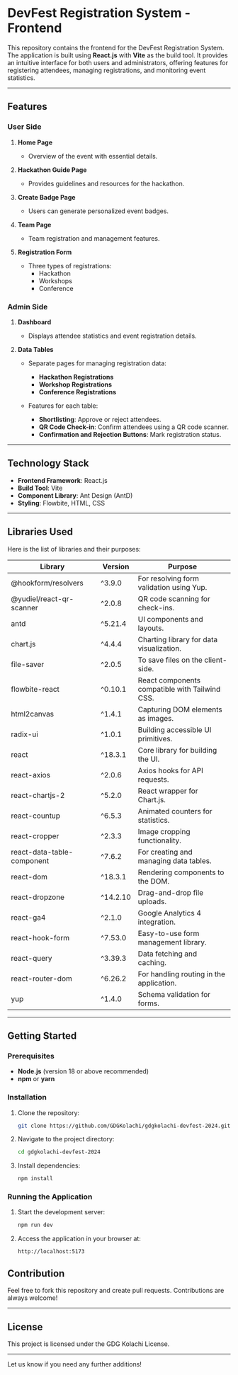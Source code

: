 # DevFest Registration System - Frontend  

This repository contains the frontend for the DevFest Registration System. The application is built using **React.js** with **Vite** as the build tool. It provides an intuitive interface for both users and administrators, offering features for registering attendees, managing registrations, and monitoring event statistics.  

---

## Features  

### User Side  
1. **Home Page**  
   - Overview of the event with essential details.  

2. **Hackathon Guide Page**  
   - Provides guidelines and resources for the hackathon.  

3. **Create Badge Page**  
   - Users can generate personalized event badges.  

4. **Team Page**  
   - Team registration and management features.  

5. **Registration Form**  
   - Three types of registrations:  
     - Hackathon  
     - Workshops  
     - Conference  

### Admin Side  
1. **Dashboard**  
   - Displays attendee statistics and event registration details.  

2. **Data Tables**  
   - Separate pages for managing registration data:  
     - **Hackathon Registrations**  
     - **Workshop Registrations**  
     - **Conference Registrations**  

   - Features for each table:  
     - **Shortlisting**: Approve or reject attendees.  
     - **QR Code Check-in**: Confirm attendees using a QR code scanner.  
     - **Confirmation and Rejection Buttons**: Mark registration status.  

---

## Technology Stack  

- **Frontend Framework**: React.js  
- **Build Tool**: Vite  
- **Component Library**: Ant Design (AntD)  
- **Styling**: Flowbite, HTML, CSS  

---

## Libraries Used  

Here is the list of libraries and their purposes:  

| Library                  | Version   | Purpose                                         |  
|--------------------------|-----------|-------------------------------------------------|  
| @hookform/resolvers      | ^3.9.0    | For resolving form validation using Yup.        |  
| @yudiel/react-qr-scanner | ^2.0.8    | QR code scanning for check-ins.                 |  
| antd                     | ^5.21.4   | UI components and layouts.                      |  
| chart.js                 | ^4.4.4    | Charting library for data visualization.        |  
| file-saver               | ^2.0.5    | To save files on the client-side.               |  
| flowbite-react           | ^0.10.1   | React components compatible with Tailwind CSS.  |  
| html2canvas              | ^1.4.1    | Capturing DOM elements as images.               |  
| radix-ui                 | ^1.0.1    | Building accessible UI primitives.              |  
| react                    | ^18.3.1   | Core library for building the UI.               |  
| react-axios              | ^2.0.6    | Axios hooks for API requests.                   |  
| react-chartjs-2          | ^5.2.0    | React wrapper for Chart.js.                     |  
| react-countup            | ^6.5.3    | Animated counters for statistics.               |  
| react-cropper            | ^2.3.3    | Image cropping functionality.                   |  
| react-data-table-component | ^7.6.2 | For creating and managing data tables.          |  
| react-dom                | ^18.3.1   | Rendering components to the DOM.                |  
| react-dropzone           | ^14.2.10  | Drag-and-drop file uploads.                     |  
| react-ga4                | ^2.1.0    | Google Analytics 4 integration.                 |  
| react-hook-form          | ^7.53.0   | Easy-to-use form management library.            |  
| react-query              | ^3.39.3   | Data fetching and caching.                      |  
| react-router-dom         | ^6.26.2   | For handling routing in the application.        |  
| yup                      | ^1.4.0    | Schema validation for forms.                    |  

---

## Getting Started  

### Prerequisites  
- **Node.js** (version 18 or above recommended)  
- **npm** or **yarn**  

### Installation  

1. Clone the repository:  
   ```bash  
   git clone https://github.com/GDGKolachi/gdgkolachi-devfest-2024.git  
   ```  

2. Navigate to the project directory:  
   ```bash  
   cd gdgkolachi-devfest-2024  
   ```  

3. Install dependencies:  
   ```bash  
   npm install  
   ```  

### Running the Application  

1. Start the development server:  
   ```bash  
   npm run dev  
   ```  

2. Access the application in your browser at:  
   ```  
   http://localhost:5173  
   ```  

## Contribution  

Feel free to fork this repository and create pull requests. Contributions are always welcome!  

---

## License  

This project is licensed under the GDG Kolachi License.  

---

Let us know if you need any further additions!